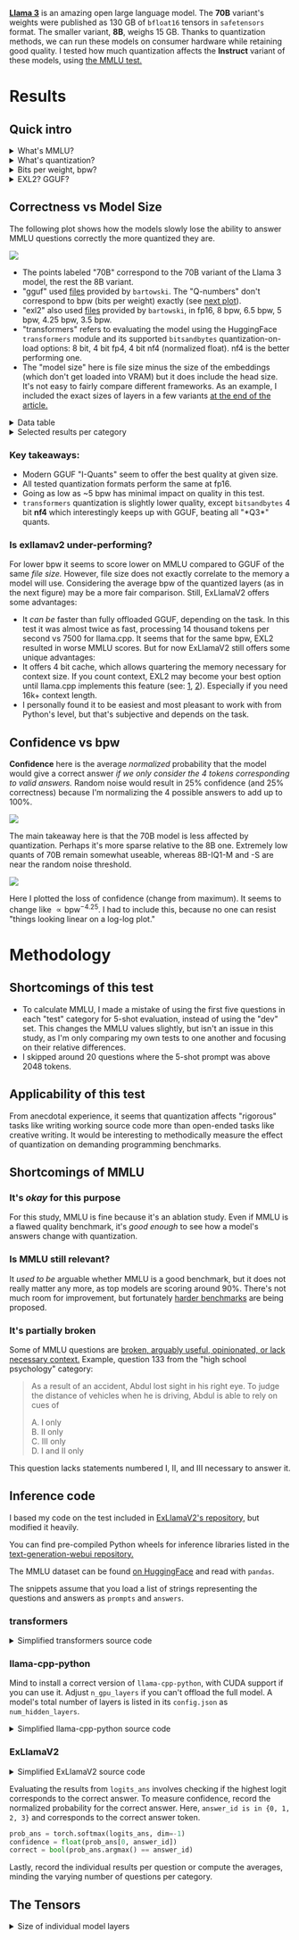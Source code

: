 [**Llama 3**](https://github.com/meta-llama/llama3/blob/main/MODEL_CARD.md) is an amazing open large language model.
The **70B** variant's weights were published as 130 GB of `bfloat16` tensors in `safetensors` format.
The smaller variant, **8B**, weighs 15 GB.
Thanks to quantization methods, we can run these models on consumer hardware while retaining good quality.
I tested how much quantization affects the **Instruct** variant of these models, using [the MMLU test.](https://github.com/hendrycks/test)

# Results

## Quick intro

<details> <summary>What's MMLU?</summary>

The "Massive Multitask Language Understanding" test is composed of 14042 multiple choice questions, non-uniformly distributed among 57 categories. "Correctness" in this article refers to the % of questions the model answered correctly.

<details> <summary>Example question</summary>

Question 45 from the "high school mathematics" category, formatted for Llama 3-Instruct:

> <|start_header_id|>user<|end_header_id|>
> 
> Question:
> To place the first paving stone in a path, Alex starts at the crate of stones, walks three feet, places the stone, and returns to the crate. For each subsequent stone, Alex walks two feet farther each way. Alex will place the first 50 stones in a path. After returning to the crate from placing the $50^\text{th}$ stone, what is the total distance Alex walked, in feet?
> 
> Choices:  
> A: 100  
> B: 90950  
> C: 5200  
> D: 50<|eot_id|><|start_header_id|>assistant<|end_header_id|>
> 
> Answer:

To which a model is expected to reply with a single token, saying ` A`, ` B`, ` C`, or ` D`. Here, C is correct.

</details>

<details> <summary>Question count per category</summary>

  | | Question Count | Category |
| --:| --:|:-- |
|  1. |  100 | abstract algebra |
|  2. |  135 | anatomy |
|  3. |  152 | astronomy |
|  4. |  100 | business ethics |
|  5. |  265 | clinical knowledge |
|  6. |  144 | college biology |
|  7. |  100 | college chemistry |
|  8. |  100 | college computer science |
|  9. |  100 | college mathematics |
| 10. |  173 | college medicine |
| 11. |  102 | college physics |
| 12. |  100 | computer security |
| 13. |  235 | conceptual physics |
| 14. |  114 | econometrics |
| 15. |  145 | electrical engineering |
| 16. |  378 | elementary mathematics |
| 17. |  126 | formal logic |
| 18. |  100 | global facts |
| 19. |  310 | high school biology |
| 20. |  203 | high school chemistry |
| 21. |  100 | high school computer science |
| 22. |  165 | high school european history |
| 23. |  198 | high school geography |
| 24. |  193 | high school government and politics |
| 25. |  390 | high school macroeconomics |
| 26. |  270 | high school mathematics |
| 27. |  238 | high school microeconomics |
| 28. |  151 | high school physics |
| 29. |  545 | high school psychology |
| 30. |  216 | high school statistics |
| 31. |  204 | high school us history |
| 32. |  237 | high school world history |
| 33. |  223 | human aging |
| 34. |  131 | human sexuality |
| 35. |  121 | international law |
| 36. |  108 | jurisprudence |
| 37. |  163 | logical fallacies |
| 38. |  112 | machine learning |
| 39. |  103 | management |
| 40. |  234 | marketing |
| 41. |  100 | medical genetics |
| 42. |  783 | miscellaneous |
| 43. |  346 | moral disputes |
| 44. |  895 | moral scenarios |
| 45. |  306 | nutrition |
| 46. |  311 | philosophy |
| 47. |  324 | prehistory |
| 48. |  282 | professional accounting |
| 49. | 1534 | professional law |
| 50. |  272 | professional medicine |
| 51. |  612 | professional psychology |
| 52. |  110 | public relations |
| 53. |  245 | security studies |
| 54. |  201 | sociology |
| 55. |  100 | us foreign policy |
| 56. |  166 | virology |
| 57. |  171 | world religions |

</details>

</details>

<details> <summary>What's quantization?</summary>

"Quantizing" a model means converting parts of it to lower precision numerical representations to lower its memory use.
This can allow running large models on limited hardware, but may hurt quality. [Learn more!](https://huggingface.co/docs/peft/main/en/developer_guides/quantization)

</details>

<details> <summary>Bits per weight, bpw?</summary>

Quantization methods typically use mixed precision, expressing different parts of a model in different ways. A way to characterize quantization in one number is to divide its size (or the size of quantized parts of the model) in bits by its number of parameters (weights). Mind that the number of parameters is typically expressed in metric "engineering" units (powers of 1000), and file size in JEDEC units (powers of 1024), so the formula is:

```
bpw = (1024/1000)^3 (size in GB) / (billions of parameters) ≈
    ≈ 1.0737 (size in GB) / (billions of parameters)
```

</details>

<details> <summary>EXL2? GGUF?</summary>

These are popular quantized LLM file formats, working with [Exllama v2](https://github.com/turboderp/exllamav2) and [llama.cpp](https://github.com/ggerganov/llama.cpp/), respectively.

</details>

## Correctness vs Model Size

The following plot shows how the models slowly lose the ability to answer MMLU questions correctly the more quantized they are.

<img src="./plots/MMLU-Correctness-vs-Model-Size.svg">

- The points labeled "70B" correspond to the 70B variant of the Llama 3 model, the rest the 8B variant.
- "gguf" used [files](https://huggingface.co/bartowski/Meta-Llama-3-8B-Instruct-GGUF) provided by `bartowski`. The "Q-numbers" don't correspond to bpw (bits per weight) exactly (see [next plot](#confidence-vs-bpw)).
- "exl2" also used [files](https://huggingface.co/bartowski/Meta-Llama-3-8B-Instruct-exl2) provided by `bartowski`, in fp16, 8 bpw, 6.5 bpw, 5 bpw, 4.25 bpw, 3.5 bpw.
- "transformers" refers to evaluating the model using the HuggingFace `transformers` module and its supported `bitsandbytes` quantization-on-load options: 8 bit, 4 bit fp4, 4 bit nf4 (normalized float). nf4 is the better performing one.
- The "model size" here is file size minus the size of the embeddings (which don't get loaded into VRAM) but it does include the head size. It's not easy to fairly compare different frameworks. As an example, I included the exact sizes of layers in a few variants [at the end of the article.](#the-tensors)

<details> <summary>Data table</summary>

\* Note: the 70B model was evaluated with only 50 questions per category, the 8B with full MMLU.

bpw here was calculated only considering Llama 3's `model.layers.*.weight` layers, as the approach to quantizing the rest of the model differs significantly between methods.

| Model size [GB] | MMLU [%] | bpw | Model | Quant | Type |
| --:| --:| --:|:--:|:--:|:--:|
| 45.84 | \* 80.82 |  5.66 | 70B | Q5_K_M | GGUF |
| 34.77 | \* 80.46 |  4.26 | 70B | IQ4_XS | GGUF |
| 29.32 | \* 80.06 |  3.50 | 70B | IQ3_M | GGUF |
| 25.16 | \* 79.09 |  3.04 | 70B | IQ3_XXS | GGUF |
| 22.04 | \* 77.01 |  2.62 | 70B | IQ2_M | GGUF |
| 20.29 | \* 76.05 |  2.38 | 70B | IQ2_S | GGUF |
| 19.36 | \* 74.94 |  2.35 | 70B | IQ2_XS | GGUF |
| 17.46 | \* 72.31 |  2.11 | 70B | IQ2_XXS | GGUF |
| 15.27 | \* 65.21 |  1.81 | 70B | IQ1_M | GGUF |
| 13.98 | 65.20 | 16.00 | 8B | fp16 | GGUF |
| 13.98 | 65.20 | 16.00 | 8B | fp16 | Exl2 |
| 13.98 | 65.21 | 16.00 | 8B | bf16 | transformers |
| 13.96 | \* 61.18 |  1.63 | 70B | IQ1_S | GGUF |
|  7.43 | 65.23 |  8.50 | 8B | Q8_0 | GGUF |
|  6.99 | 64.53 |  8.00 | 8B | 8bit | transformers |
|  6.99 | 65.20 |  7.99 | 8B | 8bit | Exl2 |
|  5.77 | 64.99 |  6.49 | 8B | 8bit | Exl2 |
|  5.73 | 65.06 |  6.56 | 8B | Q6_K | GGUF |
|  5.00 | 64.90 |  5.67 | 8B | Q5_K_M | GGUF |
|  4.87 | 64.88 |  5.50 | 8B | Q5_K_S | GGUF |
|  4.45 | 64.27 |  5.00 | 8B | Q5_K_S | Exl2 |
|  4.30 | 64.64 |  4.82 | 8B | Q4_K_M | GGUF |
|  4.09 | 64.63 |  4.54 | 8B | Q4_K_S | GGUF |
|  4.07 | 64.33 |  4.52 | 8B | IQ4_NL | GGUF |
|  3.87 | 64.39 |  4.28 | 8B | IQ4_XS | GGUF |
|  3.84 | 63.36 |  4.25 | 8B | IQ4_XS | Exl2 |
|  3.81 | 62.85 |  4.08 | 8B | Q3_K_L | GGUF |
|  3.53 | 62.89 |  3.79 | 8B | Q3_K_M | GGUF |
|  3.49 | 63.42 |  4.00 | 8B | 4bitnf4 | transformers |
|  3.49 | 61.75 |  4.00 | 8B | 4bitfp4 | transformers |
|  3.31 | 62.55 |  3.50 | 8B | IQ3_M | GGUF |
|  3.23 | 60.28 |  3.50 | 8B | IQ3_M | Exl2 |
|  3.21 | 62.13 |  3.46 | 8B | IQ3_S | GGUF |
|  3.20 | 59.14 |  3.44 | 8B | Q3_K_S | GGUF |
|  3.06 | 61.19 |  3.26 | 8B | IQ3_XS | GGUF |
|  2.83 | 60.52 |  3.04 | 8B | IQ3_XXS | GGUF |
|  2.79 | 55.90 |  2.90 | 8B | Q2_K | GGUF |
|  2.53 | 57.56 |  2.64 | 8B | IQ2_M | GGUF |
|  2.35 | 53.98 |  2.40 | 8B | IQ2_S | GGUF |
|  2.26 | 49.98 |  2.37 | 8B | IQ2_XS | GGUF |
|  2.07 | 43.50 |  2.14 | 8B | IQ2_XXS | GGUF |
|  1.85 | 28.83 |  1.84 | 8B | IQ1_M | GGUF |
|  1.71 | 26.47 |  1.66 | 8B | IQ1_S | GGUF |

</details>

<details> <summary>Selected results per category</summary>

This table shows average **confidence** per category. Since 70B models were only evaluated on 50 questions per category, and some categories had 500+, the individual results may not be very comparable between 70B and 8B.
  
|category|70B-Q5_K_M|70B-IQ2_XXS|8B-Q8_0|8B-IQ2_M|
|--|--:|--:|--:|--:|
|marketing|98.1%|94.2%|89.0%|83.2%|
|high school government and politics|98.1%|97.8%|90.1%|80.8%|
|medical genetics|96.6%|85.3%|82.7%|71.0%|
|jurisprudence|96.0%|93.7%|78.0%|71.0%|
|high school us history|95.3%|89.0%|80.0%|70.3%|
|high school psychology|94.8%|91.7%|84.1%|76.5%|
|high school microeconomics|93.9%|80.8%|75.9%|62.0%|
|human sexuality|93.5%|81.3%|77.7%|66.1%|
|astronomy|93.4%|81.2%|70.9%|62.3%|
|business ethics|93.2%|76.0%|66.6%|60.0%|
|us foreign policy|92.6%|91.2%|85.9%|78.3%|
|prehistory|92.5%|85.2%|73.7%|64.5%|
|nutrition|92.0%|89.9%|76.3%|64.1%|
|high school world history|91.3%|88.7%|82.8%|73.8%|
|college biology|90.9%|85.1%|79.3%|67.0%|
|high school geography|90.9%|85.7%|83.8%|74.2%|
|miscellaneous|90.5%|86.8%|82.8%|75.6%|
|high school computer science|90.3%|83.3%|71.2%|62.9%|
|management|89.9%|88.4%|83.5%|73.8%|
|sociology|89.5%|83.6%|84.4%|79.4%|
|international law|87.9%|86.4%|78.2%|69.7%|
|conceptual physics|87.4%|82.4%|57.0%|47.8%|
|world religions|87.2%|82.1%|82.5%|77.5%|
|professional medicine|86.8%|76.4%|71.7%|58.2%|
|philosophy|86.7%|73.2%|71.4%|66.1%|
|computer security|86.5%|86.5%|76.7%|73.7%|
|moral scenarios|86.0%|49.3%|43.5%|33.3%|
|human aging|85.4%|83.8%|71.8%|64.7%|
|high school biology|84.7%|79.0%|80.3%|71.1%|
|college medicine|84.4%|74.3%|65.6%|59.6%|
|logical fallacies|84.3%|77.6%|77.8%|69.6%|
|professional psychology|83.8%|75.5%|69.4%|60.9%|
|high school european history|83.2%|79.6%|77.9%|72.6%|
|clinical knowledge|82.5%|72.6%|75.0%|65.2%|
|high school macroeconomics|82.1%|79.2%|66.3%|55.9%|
|anatomy|81.7%|66.2%|69.6%|56.7%|
|electrical engineering|81.0%|71.8%|62.8%|55.7%|
|security studies|78.7%|77.5%|72.9%|68.5%|
|high school statistics|77.9%|53.1%|52.6%|49.8%|
|public relations|77.7%|64.8%|70.2%|61.3%|
|elementary mathematics|75.7%|63.6%|46.0%|39.1%|
|machine learning|74.3%|62.8%|49.8%|42.5%|
|high school physics|72.2%|60.7%|37.9%|33.5%|
|moral disputes|69.5%|60.6%|72.5%|64.7%|
|high school chemistry|65.8%|59.4%|52.0%|44.4%|
|college computer science|65.6%|57.5%|55.0%|50.6%|
|college physics|65.2%|49.9%|45.7%|43.0%|
|formal logic|62.5%|50.1%|49.7%|42.2%|
|econometrics|61.9%|52.2%|53.0%|41.5%|
|abstract algebra|60.7%|41.7%|29.7%|29.5%|
|college mathematics|60.0%|43.1%|36.6%|31.1%|
|virology|59.1%|55.6%|51.6%|49.6%|
|professional law|58.0%|52.6%|46.8%|41.6%|
|global facts|56.7%|44.6%|39.1%|33.0%|
|professional accounting|54.8%|45.4%|52.1%|47.1%|
|high school mathematics|54.1%|44.4%|34.9%|29.6%|
|college chemistry|52.7%|49.4%|45.1%|40.7%|

</details>

### Key takeaways:
- Modern GGUF "I-Quants" seem to offer the best quality at given size.
- All tested quantization formats perform the same at fp16.
- Going as low as ~5 bpw has minimal impact on quality in this test.
- `transformers` quantization is slightly lower quality, except `bitsandbytes` 4 bit **nf4** which interestingly keeps up with GGUF, beating all "\*Q3\*" quants.

### Is exllamav2 under-performing?
For lower bpw it seems to score lower on MMLU compared to GGUF of the same *file size.*
However, file size does not exactly correlate to the memory a model will use.
Considering the average bpw  of the quantized layers (as in the next figure) may be a more fair comparison.
Still, ExLlamaV2 offers some advantages:
- It *can be* faster than fully offloaded GGUF, depending on the task. In this test it was almost twice as fast, processing 14 thousand tokens per second vs 7500 for llama.cpp.
It seems that for the same bpw, EXL2 resulted in worse MMLU scores. But for now ExLlamaV2 still offers some unique advantages:
- It offers 4 bit cache, which allows quartering the memory necessary for context size. If you count context, EXL2 may become your best option until llama.cpp implements this feature (see: [1](https://github.com/ggerganov/llama.cpp/issues/6863), [2](https://github.com/ggerganov/llama.cpp/discussions/5932)). Especially if you need 16k+ context length.
- I personally found it to be easiest and most pleasant to work with from Python's level, but that's subjective and depends on the task.

## Confidence vs bpw

**Confidence** here is the average *normalized* probability that the model would give a correct answer *if we only consider the 4 tokens corresponding to valid answers.*
Random noise would result in 25% confidence (and 25% correctness) because I'm normalizing the 4 possible answers to add up to 100%.

<img src="./plots/Confidence-vs-bpw-no-head.svg">

The main takeaway here is that the 70B model is less affected by quantization. Perhaps it's more sparse relative to the 8B one.
Extremely low quants of 70B remain somewhat useable, whereas 8B-IQ1-M and -S are near the random noise threshold.

<img src="./plots/Confidence-loss-vs-bpw.svg">

Here I plotted the loss of confidence (change from maximum). It seems to change like $\propto \text{bpw}^{-4.25}$.
I had to include this, because no one can resist "things looking linear on a log-log plot."

# Methodology

## Shortcomings of this test

- To calculate MMLU, I made a mistake of using the first five questions in each "test" category for 5-shot evaluation, instead of using the "dev" set. This changes the MMLU values slightly, but isn't an issue in this study, as I'm only comparing my own tests to one another and focusing on their relative differences.
- I skipped around 20 questions where the 5-shot prompt was above 2048 tokens.

## Applicability of this test

From anecdotal experience, it seems that quantization affects "rigorous" tasks like writing working source code more than open-ended tasks like creative writing. It would be interesting to methodically measure the effect of quantization on demanding programming benchmarks.

## Shortcomings of MMLU

### It's *okay* for this purpose

For this study, MMLU is fine because it's an ablation study. Even if MMLU is a flawed quality benchmark, it's *good enough* to see how a model's answers change with quantization.

### Is MMLU still relevant?

It *used to be* arguable whether MMLU is a good benchmark, but it does not really matter any more, as top models are scoring around 90%. There's not much room for improvement, but fortunately [harder benchmarks](https://lmsys.org/blog/2024-04-19-arena-hard/) are being proposed.

### It's partially broken

Some of MMLU questions are [broken, arguably useful, opinionated, or lack necessary context.](https://derenrich.medium.com/errors-in-the-mmlu-the-deep-learning-benchmark-is-wrong-surprisingly-often-7258bb045859)
Example, question 133 from the "high school psychology" category:

> As a result of an accident, Abdul lost sight in his right eye. To judge the distance of vehicles when he is driving, Abdul is able to rely on cues of
> 
> A. I only  
> B. II only  
> C. III only  
> D. I and II only  

This question lacks statements numbered I, II, and III necessary to answer it.

## Inference code

I based my code on the test included in [ExLlamaV2's repository,](https://github.com/turboderp/exllamav2/blob/master/tests/test_mmlu.py) but modified it heavily.

You can find pre-compiled Python wheels for inference libraries listed in the [text-generation-webui repository.](https://github.com/oobabooga/text-generation-webui/blob/dev/requirements.txt)

The MMLU dataset can be found [on HuggingFace](https://huggingface.co/datasets/cais/mmlu) and read with `pandas`.

The snippets assume that you load a list of strings representing the questions and answers as `prompts` and `answers`.

### transformers

<details> <summary>Simplified transformers source code</summary>

```py
import torch
import transformers

model_path = "path/to/model"

tokenizer = transformers.AutoTokenizer.from_pretrained(model_path)
config = transformers.PretrainedConfig.from_pretrained(model_path)
config.max_position_embeddings = 2048

quantization_config = transformers.BitsAndBytesConfig(
    load_in_4bit=True,
    bnb_4bit_quant_type="nf4",
    bnb_4bit_use_double_quant=False,
    bnb_4bit_compute_dtype=torch.float16,
    llm_int8_enable_fp32_cpu_offload=True,
)

model = transformers.LlamaForCausalLM.from_pretrained(
    model_path,
    torch_dtype=torch.float16,
    config=config,
    device_map="auto",
    attn_implementation="flash_attention_2",
    low_cpu_mem_usage=True,
    quantization_config=quantization_config,
)

answer_tokens = tokenizer.encode(
    " A B C D", add_special_tokens=False, return_tensors="pt"
)

with torch.no_grad(): # crucial for lower memory use
    for prompt, answer in zip(prompts, answers):
        prompt_ids = tokenizer.encode(
            prompt, add_special_tokens=False, return_tensors="pt"
        )

        logits_ans = model.forward(prompt_ids.cuda()).logits[:, -1, answer_tokens].cpu()
        # process the answer
        torch.cuda.empty_cache()
```

</details>

### llama-cpp-python

Mind to install a correct version of `llama-cpp-python`, with CUDA support if you can use it. Adjust `n_gpu_layers` if you can't offload the full model. A model's total number of layers is listed in its `config.json` as `num_hidden_layers`.

<details> <summary>Simplified llama-cpp-python source code</summary>

```py
import torch
from llama_cpp_cuda_tensorcores import Llama, llama_tokenizer

model_path = "path/to/model.gguf"
tokenizer_base = "path/to/model"  # where tokenizer.json is located

llama_params = {
    "model_path": model_path,
    "n_ctx": 2048,  # Text context, 0 = from model
    "n_batch": 512,  # Prompt processing maximum batch size
    "n_gpu_layers": -1,  # -1 offloads ALL layers
    "n_threads": 8,  # Number of threads to use for generation
    "n_threads_batch": 8,  # Number of threads to use for batch processing
    "logits_all": False,  # Not needed for model.eval()
    "offload_kqv": True,  # Offload K, Q, V to GPU.
    "tokenizer": llama_tokenizer.LlamaHFTokenizer.from_pretrained(
        tokenizer_base
    ),  # Optional tokenizer to override the default tokenizer from llama.cpp.
    "verbose": False,  # Don't print verbose output to stderr.
}

model = Llama(**llama_params)

answer_tokens = model.tokenize(" A B C D".encode(), add_bos=False)

for prompt, answer in zip(prompts, answers):
    prompt_ids = model.tokenize(prompt.encode(), add_bos=False)

    model.reset()
    model.eval(prompt_ids)
    logits = model.scores[model.n_tokens - 1]
    logits_ans = torch.tensor([logits[i] for i in answer_tokens], device="cpu")
```

</details>

### ExLlamaV2

<details> <summary>Simplified ExLlamaV2 source code</summary>

```py
from exllamav2 import (
    ExLlamaV2,
    ExLlamaV2Cache,
    ExLlamaV2Config,
    ExLlamaV2Tokenizer,
)

model_path = "path/to/model-exl2"
config = ExLlamaV2Config()
config.model_dir = model_path
config.prepare()
config.max_seq_len = 2048
model = ExLlamaV2(config)
tokenizer = ExLlamaV2Tokenizer(config)
cache = ExLlamaV2Cache(model, max_seq_len=2048, lazy=True)
model.load_autosplit(cache)

answer_logits = tokenizer.encode(" A B C D")

for prompt, answer in zip(prompts, answers):
    prompt_ids = tokenizer.encode(prompt)
    logits = model.forward(prompt_ids, last_id_only=True)
    logits_ans = logits[:, :, answer_logits].cpu()
```

</details>

Evaluating the results from `logits_ans` involves checking if the highest logit corresponds to the correct answer.
To measure confidence, record the normalized probability for the correct answer. Here, `answer_id is in {0, 1, 2, 3}` and corresponds to the correct answer token.

```py
prob_ans = torch.softmax(logits_ans, dim=-1)
confidence = float(prob_ans[0, answer_id])
correct = bool(prob_ans.argmax() == answer_id)
```

Lastly, record the individual results per question or compute the averages, minding the varying number of questions per category.

## The Tensors

<details> <summary>Size of individual model layers</summary>

This table compares the layer sizes of:
- the original transformers Llama 8B in bfloat16
- EXL2 8.0 bpw
- GGUF Q8_0 (which is ~8.5 bpw)

| layer | transformers [bytes] | EXL2 [bytes] | EXL2 [bpw] | GGUF [bytes] | GGUF [bpw] |
|:-- | --:| --:| --:| --:| --:|
| model.embed_tokens         |  1 050 673 152 |  1 050 673 152 | 16.00 |    558 170 112 |  8.50 |
| lm_head                    |  1 050 673 152 |    527 405 248 |  8.03 |    558 170 112 |  8.50 |
| model.norm                 |          8 192 |          8 192 | 16.00 |         16 384 | 32.00 |
| *.input_layernorm          |        262 144 |        262 144 | 16.00 |        524 288 | 32.00 |
| *.self_attn.q_proj         |  1 073 741 824 |    539 498 496 |  8.04 |    570 425 344 |  8.50 |
| *.self_attn.k_proj         |    268 435 456 |    135 272 448 |  8.06 |    142 606 336 |  8.50 |
| *.self_attn.v_proj         |    268 435 456 |    135 272 448 |  8.06 |    142 606 336 |  8.50 |
| *.self_attn.o_proj         |  1 073 741 824 |    539 498 496 |  8.04 |    570 425 344 |  8.50 |
| *.post_attention_layernorm |        262 144 |        262 144 | 16.00 |        524 288 | 32.00 |
| *.mlp.down_proj            |  3 758 096 384 |  1 875 792 896 |  7.99 |  1 996 488 704 |  8.50 |
| *.mlp.gate_proj            |  3 758 096 384 |  1 874 073 600 |  7.98 |  1 996 488 704 |  8.50 |
| *.mlp.up_proj              |  3 758 096 384 |  1 874 073 600 |  7.98 |  1 996 488 704 |  8.50 |
| model.layers.*             | 13 959 168 000 |  6 974 006 272 |  7.99 |  7 416 578 048 |  8.50 |

All the "\*." layers add up to "model.layers.\*".

</details>
